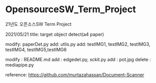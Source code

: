 # OpensourceSW_Term_Project
21년도 오픈소스SW Term Project

2021/05/21
title: target object detect(a4 paper)

modify: paperDet.py
add: utlis.py
add: testIMG1, testIMG2, testIMG3, testIMG4, testIMG5,testIMG6

modify : README.md
add : edgedet.py, sckit.py
add : pot.jpg
delete : mediapipe.py


reference:
https://github.com/murtazahassan/Document-Scanner